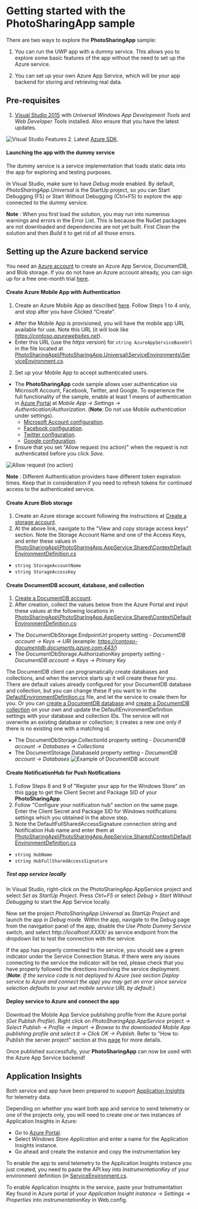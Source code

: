 # Getting started with the **PhotoSharingApp** sample

There are two ways to explore the **PhotoSharingApp** sample:

 1. You can run the UWP app with a dummy service. This allows you to explore some basic features of the app without the need to set up the Azure service.

 2. You can set up your own Azure App Service, which will be your app backend for storing and retrieving real data.

## Pre-requisites

 1. [Visual Studio 2015](https://www.visualstudio.com/downloads/download-visual-studio-vs) with *Universal Windows App Development Tools* and *Web Developer Tools* installed. Also ensure that you have the latest updates.

 ![Visual Studio Features](Images/VisualStudio-Features.jpg)
 2. Latest [Azure SDK](https://azure.microsoft.com/en-us/downloads/).

#### Launching the app with the dummy service

The dummy service is a service implementation that loads static data into the app for exploring and testing purposes.

In Visual Studio, make sure to have *Debug* mode enabled. By default, *PhotoSharingApp.Universal* is the StartUp project, so you can Start Debugging (F5) or Start Without Debugging (Ctrl+F5) to explore the app connected to the dummy service.

**Note** : When you first load the solution, you may run into numerous warnings and errors in the Error List. This is because the NuGet packages are not downloaded and dependencies are not yet built. First *Clean* the solution and then *Build* it to get rid of all those errors.

## Setting up the Azure backend service

You need an [Azure account](https://azure.microsoft.com) to create an Azure App Service, DocumentDB, and Blob storage. If you do not have an Azure account already, you can sign up for a free one-month trial [here](https://azure.microsoft.com).

#### Create Azure Mobile App with Authentication

 1. Create an Azure Mobile App as described [here](https://azure.microsoft.com/documentation/articles/app-service-mobile-dotnet-backend-how-to-use-server-sdk/#create-app). Follow Steps 1 to 4 only, and stop after you have Clicked “Create”.
  - After the Mobile App is provisioned, you will have the mobile app URL available for use. Note this URL (it will look like *https://contoso.azurewebsites.net*).
  - Enter this URL (use the *https* version) for `string AzureAppServiceBaseUrl` in the file located at  [PhotoSharingApp\PhotoSharingApp.Universal\ServiceEnvironments\ServiceEnvironment.cs](PhotoSharingApp/PhotoSharingApp.Universal/ServiceEnvironments/ServiceEnvironment.cs#L25).

 2. Set up your Mobile App to accept authenticated users.
  - The **PhotoSharingApp** code sample allows user authentication via Microsoft Account, Facebook, Twitter, and Google. To experience the full functionality of the sample, enable at least 1 means of authentication in [Azure Portal](https://portal.azure.com/) at *Mobile App -> Settings -> Authentication/Authorization*. (**Note**: Do not use *Mobile authentication* under settings).
      - [Microsoft Account configuration](https://azure.microsoft.com/documentation/articles/app-service-mobile-how-to-configure-microsoft-authentication/).
      - [Facebook configuration](https://azure.microsoft.com/documentation/articles/app-service-mobile-how-to-configure-facebook-authentication/).
      - [Twitter configuration](https://azure.microsoft.com/documentation/articles/app-service-mobile-how-to-configure-twitter-authentication/).
      - [Google configuration](https://azure.microsoft.com/documentation/articles/app-service-mobile-how-to-configure-google-authentication/).
 - Ensure that you set "Allow request (no action)" when the request is not authenticated before you click *Save*.

![Allow request (no action)](Images/Authentication-NoAction.jpg)

**Note** : Different Authentication providers have different token expiration times. Keep that in consideration if you need to refresh tokens for continued access to the authenticated service.

#### Create Azure Blob storage

 1. Create an Azure storage account following the instructions at [Create a storage account](https://azure.microsoft.com/documentation/articles/storage-create-storage-account/).
 2. At the above link, navigate to the "View and copy storage access keys" section. Note the Storage Account Name and one of the Access Keys, and enter these values in [PhotoSharingApp\PhotoSharingApp.AppService.Shared\Context\DefaultEnvironmentDefinition.cs](PhotoSharingApp/PhotoSharingApp.AppService.Shared/Context/DefaultEnvironmentDefinition.cs)
  - `string StorageAccountName`
  - `string StorageAccessKey`

#### Create DocumentDB account, database, and collection

 1. [Create a DocumentDB account](https://azure.microsoft.com/documentation/articles/documentdb-create-account/).
 2. After creation, collect the values below from the Azure Portal and input these values at the following locations in [PhotoSharingApp\PhotoSharingApp.AppService.Shared\Context\DefaultEnvironmentDefinition.cs](PhotoSharingApp/PhotoSharingApp.AppService.Shared/Context/DefaultEnvironmentDefinition.cs):
  - The DocumentDbStorage.EndpointUrl property setting - *DocumentDB account -> Keys -> URI* (example: *https://contoso-documentdb.documents.azure.com:443/*)
  - The DocumentDbStorage.AuthorizationKey property setting - *DocumentDB account -> Keys -> Primary Key*

The DocumentDB client can programatically create databases and collections, and when the service starts up it will create these for you. There are default values already configured for your DocumentDB database and collection, but you can change these if you want to in the [DefaultEnvironmentDefinition.cs](PhotoSharingApp/PhotoSharingApp.AppService.Shared/Context/DefaultEnvironmentDefinition.cs#L25) file, and let the service to create them for you.
Or you can [create a DocumentDB database](https://azure.microsoft.com/documentation/articles/documentdb-create-database/) and [create a DocumentDB collection](https://azure.microsoft.com/documentation/articles/documentdb-create-collection/) on your own and update the DefaultEnvironmentDefinition settings with your database and collection IDs.  The service will not overwrite an existing database or collection; it creates a new one only if there is no existing one with a matching id.
  - The DocumentDbStorage.CollectionId property setting - *DocumentDB account -> Databases -> Collections*
  - The DocumentStorage.DatabaseId property setting - *DocumentDB account -> Databases*
![Example of DocumentDB account](Images/DocumentDB-Names.jpg)

#### Create NotificationHub for Push Notifications

 1. Follow Steps 8 and 9 of "Register your app for the Windows Store" on this [page](https://azure.microsoft.com/documentation/articles/notification-hubs-windows-store-dotnet-get-started/) to get the Client Secret and Package SID of your **PhotoSharingApp**.
 2. Follow "Configure your notification hub" section on the same page. Enter the Client Secret and Package SID for Windows notifications settings which you obtained in the above step.
 3. Note the DefaultFullSharedAccessSignature connection string and Notification Hub name and enter them at [PhotoSharingApp\PhotoSharingApp.AppService.Shared\Context\DefaultEnvironmentDefinition.cs](PhotoSharingApp/PhotoSharingApp.AppService.Shared/Context/DefaultEnvironmentDefinition.cs#L25)
  - ```string HubName```
  - ```string HubFullSharedAccessSignature```

##### Test app service locally

In Visual Studio, right-click on the PhotoSharingApp.AppService project and select *Set as StartUp Project*. Press *Ctrl+F5* or select *Debug* > *Start Without Debugging* to start the App Service locally.

Now set the project *PhotoSharingApp.Universal* as *StartUp Project* and launch the app in *Debug* mode. Within the app, navigate to the *Debug* page from the navigation panel of the app, disable the *Use Photo Dummy Service* switch, and select *http://localhost:XXXX/* as service endpoint from the dropdown list to test the connection with the service.

If the app has properly connected to the service, you should see a green indicator under the Service Connection Status.  If there were any issues connecting to the service the indicator will be red, please check that you have properly followed the directions involving the service deployment. (**Note**: *If the service code is not deployed to Azure (see section Deploy service to Azure and connect the app) you may get an error since service selection defaults to your set mobile service URL by default.*)

#### Deploy service to Azure and connect the app

Download the Mobile App Service publishing profile from the Azure portal (*Get Publish Profile*). Right click on *PhotoSharingApp.AppService* project *-> Select Publish -> Profile -> Import -> Browse to the downloaded Mobile App publishing profile and select it -> Click OK -> Publish*. Refer to "How to: Publish the server project" section at this [page](https://azure.microsoft.com/documentation/articles/app-service-mobile-dotnet-backend-how-to-use-server-sdk/) for more details.

Once published successfully, your **PhotoSharingApp** can now be used with the Azure App Service backend!

## Application Insights

Both service and app have been prepared to support [Application Insights](https://azure.microsoft.com/services/application-insights/) for telemetry data.

Depending on whether you want both app and service to send telemetry or one of the projects only, you will need to create one or two instances of Application Insights in Azure:
- Go to [Azure Portal](https://portal.azure.com/#create/Microsoft.AppInsights).
- Select *Windows Store Application* and enter a name for the Application Insights instance.
- Go ahead and create the instance and copy the instrumentation key

To enable the app to send telemetry to the Application Insights instance you just created, you need to paste the API key into *InstrumentationKey* of your environment definition (in [ServiceEnvironment.cs](PhotoSharingApp\PhotoSharingApp.Universal\ServiceEnvironments\ServiceEnvironment.cs#L25).

To enable Application Insights in the service, paste your Instrumentation Key found in Azure portal of your *Application Insight instance -> Settings -> Properties* into *instrumentationKey* in Web.config.
